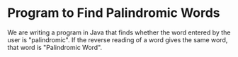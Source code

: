 # Program to Find Palindromic Words
We are writing a program in Java that finds whether the word entered by the user is "palindromic".
If the reverse reading of a word gives the same word, that word is "Palindromic Word".
